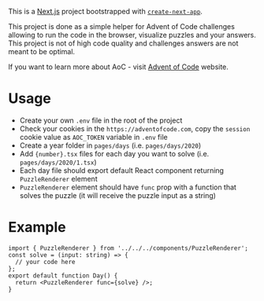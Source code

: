 This is a [Next.js](https://nextjs.org/) project bootstrapped with [`create-next-app`](https://github.com/vercel/next.js/tree/canary/packages/create-next-app).

This project is done as a simple helper for Advent of Code challenges allowing to run the code in the browser, visualize puzzles and your answers.
This project is not of high code quality and challenges answers are not meant to be optimal.

If you want to learn more about AoC - visit [Advent of Code](https://adventofcode.com/) website.

# Usage

- Create your own `.env` file in the root of the project
- Check your cookies in the `https://adventofcode.com`, copy the `session` cookie value as `AOC_TOKEN` variable in `.env` file
- Create a year folder in `pages/days` (i.e. `pages/days/2020`)
- Add `{number}.tsx` files for each day you want to solve (i.e. `pages/days/2020/1.tsx`)
- Each day file should export default React component returning `PuzzleRenderer` element
- `PuzzleRenderer` element should have `func` prop with a function that solves the puzzle (it will receive the puzzle input as a string)

# Example
```tsx
import { PuzzleRenderer } from '../../../components/PuzzleRenderer';
const solve = (input: string) => {
  // your code here
};
export default function Day() {
  return <PuzzleRenderer func={solve} />;
}
```

